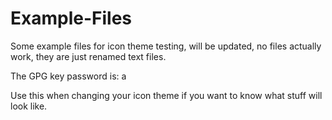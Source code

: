 # Example-Files

Some example files for icon theme testing, will be updated, no files actually work, they are just renamed text files.

The GPG key password is: a

Use this when changing your icon theme if you want to know what stuff will look like.
